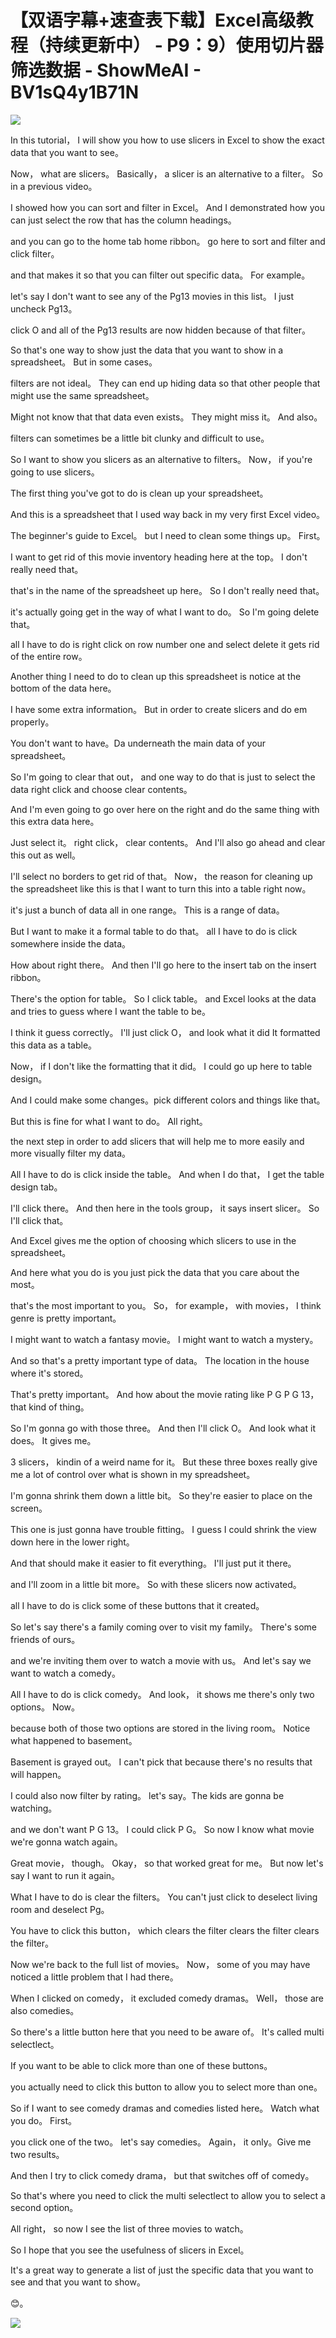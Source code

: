 # 【双语字幕+速查表下载】Excel高级教程（持续更新中） - P9：9）使用切片器筛选数据 - ShowMeAI - BV1sQ4y1B71N

![](img/d54156bd30b07153a718845985588c54_0.png)

In this tutorial， I will show you how to use slicers in Excel to show the exact data that you want to see。

 Now， what are slicers。 Basically， a slicer is an alternative to a filter。 So in a previous video。

 I showed how you can sort and filter in Excel。 And I demonstrated how you can just select the row that has the column headings。

 and you can go to the home tab home ribbon。 go here to sort and filter and click filter。

 and that makes it so that you can filter out specific data。 For example。

 let's say I don't want to see any of the Pg13 movies in this list。 I just uncheck Pg13。

 click O and all of the Pg13 results are now hidden because of that filter。

 So that's one way to show just the data that you want to show in a spreadsheet。 But in some cases。

 filters are not ideal。 They can end up hiding data so that other people that might use the same spreadsheet。

Might not know that that data even exists。 They might miss it。 And also。

 filters can sometimes be a little bit clunky and difficult to use。

 So I want to show you slicers as an alternative to filters。 Now， if you're going to use slicers。

 The first thing you've got to do is clean up your spreadsheet。

 And this is a spreadsheet that I used way back in my very first Excel video。

 The beginner's guide to Excel。 but I need to clean some things up。 First。

 I want to get rid of this movie inventory heading here at the top。 I don't really need that。

 that's in the name of the spreadsheet up here。 So I don't really need that。

 it's actually going get in the way of what I want to do。 So I'm going delete that。

 all I have to do is right click on row number one and select delete it gets rid of the entire row。

 Another thing I need to do to clean up this spreadsheet is notice at the bottom of the data here。

 I have some extra information。 But in order to create slicers and do em properly。

 You don't want to have。Da underneath the main data of your spreadsheet。

 So I'm going to clear that out， and one way to do that is just to select the data right click and choose clear contents。

And I'm even going to go over here on the right and do the same thing with this extra data here。

 Just select it。 right click， clear contents。 And I'll also go ahead and clear this out as well。

 I'll select no borders to get rid of that。 Now， the reason for cleaning up the spreadsheet like this is that I want to turn this into a table right now。

 it's just a bunch of data all in one range。 This is a range of data。

 But I want to make it a formal table to do that。 all I have to do is click somewhere inside the data。

 How about right there。 And then I'll go here to the insert tab on the insert ribbon。

 There's the option for table。 So I click table。 and Excel looks at the data and tries to guess where I want the table to be。

 I think it guess correctly。 I'll just click O， and look what it did It formatted this data as a table。

 Now， if I don't like the formatting that it did。 I could go up here to table design。

 And I could make some changes。pick different colors and things like that。

 But this is fine for what I want to do。 All right。

 the next step in order to add slicers that will help me to more easily and more visually filter my data。

 All I have to do is click inside the table。 And when I do that， I get the table design tab。

 I'll click there。 And then here in the tools group， it says insert slicer。 So I'll click that。

 And Excel gives me the option of choosing which slicers to use in the spreadsheet。

 And here what you do is you just pick the data that you care about the most。

 that's the most important to you。 So， for example， with movies， I think genre is pretty important。

 I might want to watch a fantasy movie。 I might want to watch a mystery。

 And so that's a pretty important type of data。 The location in the house where it's stored。

 That's pretty important。 And how about the movie rating like P G P G 13， that kind of thing。

 So I'm gonna go with those three。 And then I'll click O。 And look what it does。 It gives me。

3 slicers， kindin of a weird name for it。 But these three boxes really give me a lot of control over what is shown in my spreadsheet。

 I'm gonna shrink them down a little bit。 So they're easier to place on the screen。

 This one is just gonna have trouble fitting。 I guess I could shrink the view down here in the lower right。

 And that should make it easier to fit everything。 I'll just put it there。

 and I'll zoom in a little bit more。 So with these slicers now activated。

 all I have to do is click some of these buttons that it created。

 So let's say there's a family coming over to visit my family。 There's some friends of ours。

 and we're inviting them over to watch a movie with us。 And let's say we want to watch a comedy。

 All I have to do is click comedy。 And look， it shows me there's only two options。 Now。

 because both of those two options are stored in the living room。 Notice what happened to basement。

 Basement is grayed out。 I can't pick that because there's no results that will happen。

 I could also now filter by rating。 let's say。The kids are gonna be watching。

 and we don't want P G 13。 I could click P G。 So now I know what movie we're gonna watch again。

 Great movie， though。 Okay， so that worked great for me。 But now let's say I want to run it again。

 What I have to do is clear the filters。 You can't just click to deselect living room and deselect Pg。

 You have to click this button， which clears the filter clears the filter clears the filter。

 Now we're back to the full list of movies。 Now， some of you may have noticed a little problem that I had there。

 When I clicked on comedy， it excluded comedy dramas。 Well， those are also comedies。

 So there's a little button here that you need to be aware of。 It's called multi selectlect。

 If you want to be able to click more than one of these buttons。

 you actually need to click this button to allow you to select more than one。

 So if I want to see comedy dramas and comedies listed here。 Watch what you do。 First。

 you click one of the two。 let's say comedies。 Again， it only。Give me two results。

 And then I try to click comedy drama， but that switches off of comedy。

 So that's where you need to click the multi selectlect to allow you to select a second option。

 All right， so now I see the list of three movies to watch。

 So I hope that you see the usefulness of slicers in Excel。

 It's a great way to generate a list of just the specific data that you want to see and that you want to show。

😊。

![](img/d54156bd30b07153a718845985588c54_2.png)